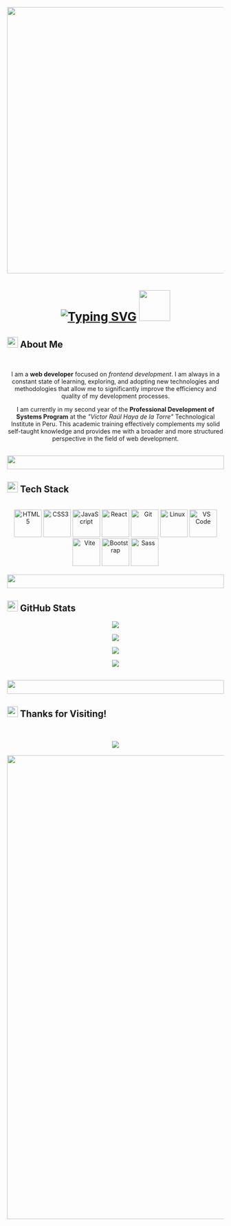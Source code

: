<div align="center">
  <img src="https://i.pinimg.com/originals/4e/af/b9/4eafb9d14230b57193f327316c0760d1.gif" width="620">
</div>
<h1 align="center">
  
<a href="https://git.io/typing-svg"><img src="https://readme-typing-svg.herokuapp.com?font=Inconsolata&weight=900&size=48&duration=1000&pause=3000&color=130F40&center=true&vCenter=true&random=false&width=480&height=48&lines=Hello%2C+I'm+Jhonatan!" alt="Typing SVG" /></a>
  <img src="https://raw.githubusercontent.com/Tarikul-Islam-Anik/Animated-Fluent-Emojis/master/Emojis/Hand%20gestures/Waving%20Hand%20Medium-Light%20Skin%20Tone.png" height="72">
</h1>
<h2>
  <img src="https://raw.githubusercontent.com/Tarikul-Islam-Anik/Animated-Fluent-Emojis/master/Emojis/People%20with%20professions/Man%20Technologist%20Light%20Skin%20Tone.png" width="25" height="25" />
  About Me
</h2>
<br>
<p align="center">
  I am a <b>web developer</b> focused on <i>frontend development</i>. I am always in a constant state of learning, exploring, and adopting new technologies and methodologies that allow me to significantly improve the efficiency and quality of my development processes.
</p>
<p align="center">
  I am currently in my second year of the <b>Professional Development of Systems Program</b> at the <i>"Víctor Raúl Haya de la Torre"</i> Technological Institute in Peru. This academic training effectively complements my solid self-taught knowledge and provides me with a broader and more structured perspective in the field of web development.
</p>
<br>
<img src="https://github.com/jhonatanseminario/jhonatanseminario/assets/146497717/93337c45-d8c3-403e-b885-451d5ba6986c" height="32" width="100%">
<h2>
  <img src="https://raw.githubusercontent.com/Tarikul-Islam-Anik/Animated-Fluent-Emojis/master/Emojis/Travel%20and%20places/Rocket.png" width="25" height="25">
  Tech Stack
</h2>
<br>
<div align="center">
  <a href="https://developer.mozilla.org/en-US/docs/Glossary/HTML5" target="_blank" rel="noreferrer"><img src="https://raw.githubusercontent.com/danielcranney/readme-generator/main/public/icons/skills/html5-colored.svg" width="64" height="64" alt="HTML5" /></a>
  <a href="https://www.w3.org/TR/CSS/#css" target="_blank" rel="noreferrer"><img src="https://raw.githubusercontent.com/danielcranney/readme-generator/main/public/icons/skills/css3-colored.svg" width="64" height="64" alt="CSS3" /></a>
  <a href="https://developer.mozilla.org/en-US/docs/Web/JavaScript" target="_blank" rel="noreferrer"><img src="https://raw.githubusercontent.com/danielcranney/readme-generator/main/public/icons/skills/javascript-colored.svg" width="64" height="64" alt="JavaScript" /></a>
  <a href="https://reactjs.org/" target="_blank" rel="noreferrer"><img src="https://raw.githubusercontent.com/danielcranney/readme-generator/main/public/icons/skills/react-colored.svg" width="64" height="64" alt="React" /></a>
  <a href="https://git-scm.com/" target="_blank" rel="noreferrer"><img src="https://raw.githubusercontent.com/danielcranney/readme-generator/main/public/icons/skills/git-colored.svg" width="64" height="64" alt="Git" /></a>
  <a href="https://www.linux.org" target="_blank" rel="noreferrer"><img src="https://raw.githubusercontent.com/danielcranney/readme-generator/main/public/icons/skills/linux-colored.svg" width="64" height="64" alt="Linux" /></a>
  <a href="https://code.visualstudio.com/" target="_blank" rel="noreferrer"><img src="https://raw.githubusercontent.com/danielcranney/readme-generator/main/public/icons/skills/visualstudiocode.svg" width="64" height="64" alt="VS Code" /></a>
  <a href="https://vitejs.dev/" target="_blank" rel="noreferrer"><img src="https://raw.githubusercontent.com/danielcranney/readme-generator/main/public/icons/skills/vite-colored.svg" width="64" height="64" alt="Vite" /></a>
  <a href="https://getbootstrap.com/" target="_blank" rel="noreferrer"><img src="https://raw.githubusercontent.com/danielcranney/readme-generator/main/public/icons/skills/bootstrap-colored.svg" width="64" height="64" alt="Bootstrap" /></a>
  <a href="https://sass-lang.com/" target="_blank" rel="noreferrer"><img src="https://raw.githubusercontent.com/danielcranney/readme-generator/main/public/icons/skills/sass-colored.svg" width="64" height="64" alt="Sass" /></a>
</div>
<br>
<img src="https://github.com/jhonatanseminario/jhonatanseminario/assets/146497717/93337c45-d8c3-403e-b885-451d5ba6986c" height="32" width="100%">
<h2>
  <img src="https://raw.githubusercontent.com/Tarikul-Islam-Anik/Animated-Fluent-Emojis/master/Emojis/Activities/Party%20Popper.png" width="25" height="25">
  GitHub Stats
</h2>
<div align="center">
<img src="https://github-widgetbox.vercel.app/api/profile?username=jhonatanseminario&data=followers,repositories,stars,commits&theme=dark_magic_girl&title_color=3074ff">
  
  ![](https://github-readme-stats.vercel.app/api?username=jhonatanseminario&include_all_commits=true&count_private=true&show_icons=true&line_height=25&title_color=3074ff&icon_color=3074ff&text_color=E1E1E1&bg_color=0,000000,130F40&border_radius=8&rank_icon=github)
  
  ![](https://github-readme-stats.vercel.app/api/top-langs/?username=jhonatanseminario&layout=compact&title_color=3074ff&icon_color=1124BB&text_color=E1E1E1&bg_color=0,000000,130F40&border_radius=8)

  ![](https://streak-stats.demolab.com/?user=jhonatanseminario&hide_border=true&border_radius=8&mode=weekly&title_color=3074ff&ring=3074ff&fire=3074ff&currStreakNum=E1E1E1&sideNums=E1E1E1&currStreakLabel=E1E1E1&sideLabels=E1E1E1&dates=E1E1E1&background=0,000000,130F40)
  
</div>
<br>
<img src="https://github.com/jhonatanseminario/jhonatanseminario/assets/146497717/93337c45-d8c3-403e-b885-451d5ba6986c" height="32" width="100%">
<h2>
  <img src="https://raw.githubusercontent.com/Tarikul-Islam-Anik/Animated-Fluent-Emojis/master/Emojis/Hand%20gestures/Clapping%20Hands%20Medium-Light%20Skin%20Tone.png" width="25" height="25" />
  Thanks for Visiting!
</h2>
<div align="center">
  <br>
  <br>
  <img src="https://profile-counter.deno.dev/jhonatanseminario/count.svg">
</div>
<br>
<img src="https://capsule-render.vercel.app/api?type=waving&height=100&color=0:003366,100:66ccff&section=footer&reversal=true&descAlign=50&descAlignY=50" width="1080">
